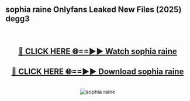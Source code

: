 <h2>sophia raine Onlyfans Leaked New Files (2025) degg3</h2>
<br>
<div align="center">
<h2><a href="https://mediafiles.top/sophia_raine&ref=git" rel="nofollow">🔴 CLICK HERE 🌐==►► Watch sophia raine</a></h2>
<h2><a href="https://mediafiles.top/sophia_raine&ref=git" rel="nofollow">🔴 CLICK HERE 🌐==►► Download sophia raine</a></h2>
<br>
<a href="https://mediafiles.top/sophia_raine&ref=git" rel="nofollow" data-target="animated-image.originalLink"><img src="https://i.ibb.co.com/xMMVF88/686577567.gif" alt="sophia raine" style="max-width: 100%; display: inline-block;" data-target="animated-image.originalImage"></a>
</div>
<br>
<br>